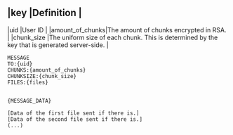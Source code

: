 

|key             |Definition                                                                                                       |
-----------------------------------------------------------------------------------------------------------------------------------
|uid             |User ID                                                                                                          |
|amount_of_chunks|The amount of chunks encrypted in RSA.                                                                           |
|chunk_size      |The uniform size of each chunk. This is determined by the key that is generated server-side.                     |

```
MESSAGE
TO:{uid}
CHUNKS:{amount_of_chunks}
CHUNKSIZE:{chunk_size}
FILES:{files}


{MESSAGE_DATA}

[Data of the first file sent if there is.]
[Data of the second file sent if there is.]
(...)
```
